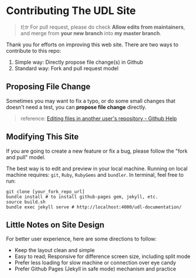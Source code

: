 # Contributing The UDL Site

> *tl;tr* For pull request, please do check **Allow edits from maintainers**, and merge from **your new branch** into **my master branch**.

Thank you for efforts on improving this web site. There are two ways to contribute to this repo:

1. Simple way: Directly propose file change(s) in Github
2. Standard way: Fork and pull request model

## Proposing File Change

Sometimes you may want to fix a typo, or do some small changes that doesn't need a test, you can **propose file change** directly.

> reference: [Editing files in another user's repository - Github Help](https://help.github.com/articles/editing-files-in-another-user-s-repository/)

## Modifying This Site

If you are going to create a new feature or fix a bug, please follow the "fork and pull" model.

The best way is to edit and preview in your local machine. Running on local machine requires: `git`, `Ruby`, `RubyGems` and `bundler`. In terminal, feel free to run:

```shell
git clone [your_fork_repo_url]
bundle install # to install github-pages gem, jekyll, etc.
source build.sh
bundle exec jekyll serve # http://localhost:4000/udl-documentation/
```

## Little Notes on Site Design

For better user experience, here are some directions to follow:

- Keep the layout clean and simple
- Easy to read; Responsive for difference screen size, including split mode
- Prefer less loading for slow machine or connection over eye candy
- Prefer Github Pages (Jekyll in safe mode) mechanism and practice
